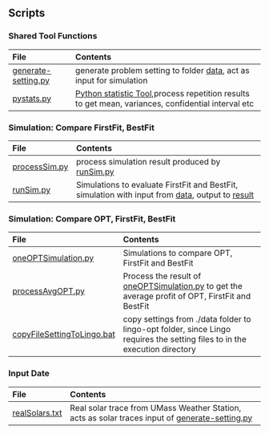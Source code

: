 ## Scripts

### Shared Tool Functions
|File| Contents|
|:----|:-------|
|[generate-setting.py](./generateSetting.py)| generate problem setting to folder [data](../data), act as input for simulation|
|[pystats.py](./pystats.py)|  [Python statistic Tool](https://github.com/xizhonghua/pystats),process repetition results to get mean, variances, confidential interval etc|

### Simulation: Compare FirstFit, BestFit
|File| Contents|
|:----|:-------|
|[processSim.py](./processSim.py)| process simulation result produced by [runSim.py](./runSim.py)|
|[runSim.py](./runSim.py)| Simulations to evaluate FirstFit and BestFit, simulation with input from [data](../data), output to [result](../result)


### Simulation: Compare OPT, FirstFit, BestFit
|File| Contents|
|:----|:-------|
|[oneOPTSimulation.py](./oneOPTSimulation.py)| Simulations to compare OPT, FirstFit and BestFit| 
|[processAvgOPT.py](./processAvgOPT.py)| Process the result of [oneOPTSimulation.py](./oneOPTSimulation.py) to get the average profit of OPT, FirstFit and BestFit|
|[copyFileSettingToLingo.bat](./copyFileSettingToLingo.bat)| copy settings from ./data folder to lingo-opt folder, since Lingo requires the setting files to in the execution directory|

### Input Date
|File| Contents|
|:----|:-------|
|[realSolars.txt](./realSolars.txt)| Real solar trace from UMass Weather Station, acts as solar traces input of [generate-setting.py](./generate-setting.py)|






